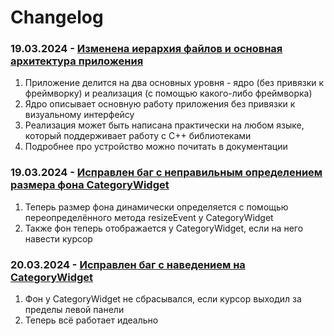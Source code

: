 # Changelog

### 19.03.2024 - [Изменена иерархия файлов и основная архитектура приложения](https://github.com/DangeL187/CandyPane/commit/79d07cbea3c8ce65190504a02e9de14586cd29a2)
1. Приложение делится на два основных уровня - ядро (без привязки к фреймворку) и реализация (с помощью какого-либо фреймворка)
2. Ядро описывает основную работу приложения без привязки к визуальному интерфейсу
3. Реализация может быть написана практически на любом языке, который поддерживает работу с C++ библиотеками
4. Подробнее про устройство можно почитать в документации
### 19.03.2024 - [Исправлен баг с неправильным определением размера фона CategoryWidget](https://github.com/DangeL187/CandyPane/commit/da699ed93f07bb7b9d5b6e960d0db3b7fc8c2db6)
1. Теперь размер фона динамически определяется с помощью переопределённого метода resizeEvent у CategoryWidget
2. Также фон теперь отображается у CategoryWidget, если на него навести курсор
### 20.03.2024 - [Исправлен баг с наведением на CategoryWidget]()
1. Фон у CategoryWidget не сбрасывался, если курсор выходил за пределы левой панели
2. Теперь всё работает идеально

